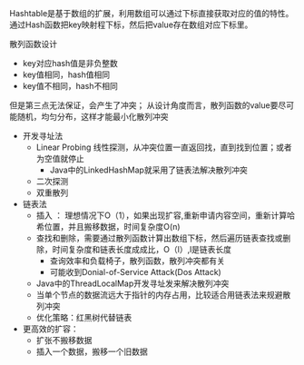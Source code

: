 Hashtable是基于数组的扩展，利用数组可以通过下标直接获取对应的值的特性。
通过Hash函数把key映射程下标，然后把value存在数组对应下标里。

散列函数设计
- key对应hash值是非负整数
- key值相同，hash值相同
- key值不相同，hash不相同

但是第三点无法保证，会产生了冲突；
从设计角度而言，散列函数的value要尽可能随机，均匀分布，这样才能最小化散列冲突
- 开发寻址法
    - Linear Probing 线性探测，从冲突位置一直返回找，直到找到位置；或者为空值就停止
        - Java中的LinkedHashMap就采用了链表法解决散列冲突
    - 二次探测
    - 双重散列
- 链表法
    - 插入 ： 理想情况下O（1），如果出现扩容,重新申请内容空间，重新计算哈希位置，并且搬移数据，时间复杂度O(n)
    - 查找和删除，需要通过散列函数计算出数组下标，然后遍历链表查找或删除，时间复杂度和链表长度成成比，O（l）,l是链表长度
        - 查询效率和负载椅子，散列函数，散列冲突都有关
        - 可能收到Donial-of-Service Attack(Dos Attack)
    - Java中的ThreadLocalMap开发寻址发来解决散列冲突
    - 当单个节点的数据流远大于指针的内存占用，比较适合用链表法来规避散列冲突
    - 优化策略：红黑树代替链表
- 更高效的扩容：
    - 扩张不搬移数据
    - 插入一个数据，搬移一个旧数据

